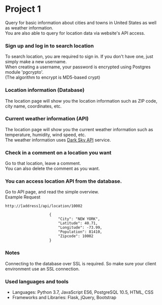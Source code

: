 # Project 1

Query for basic information about cities and towns in United States as well as weather information.\
You are also able to query for location data via website's API access.

### Sign up and log in to search location
To search location, you are required to sign in. If you don't have one, just simply make a new username.\
When creating a username, your password is encrypted using Postgres module 'pgcrypto'.\
(The algorithm to encrypt is MD5-based crypt)

### Location information (Database)
The location page will show you the location information such as ZIP code, city name, coordinates, etc.

### Current weather information (API)
The location page will show you the current weather information such as temperature, humidity, wind speed, etc.\
The weather information uses [Dark Sky API](https://darksky.net/dev) service.

### Check in a comment on a location you want
Go to that location, leave a comment.\
You can also delete the comment as you want.

### You can access location API from the database.
Go to API page, and read the simple overview.\
Example Request
```
http://[address]/api/location/10002

                    {
                        "City": "NEW YORK", 
                        "Latitude": 40.71, 
                        "Longitude": -73.99, 
                        "Population": 81410, 
                        "Zipcode": 10002
                    }

```


### Notes
Connecting to the database over SSL is required. So make sure your client environment use an SSL connection.

### Used languages and tools
* Languages: Python 3.7, JavaScript ES6, PostgreSQL 10.5, HTML, CSS
* Frameworks and Libraries: Flask, jQuery, Bootstrap
